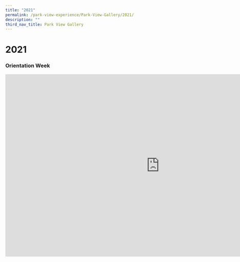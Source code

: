 ```yaml
---
title: "2021"
permalink: /park-view-experience/Park-View-Gallery/2021/
description: ""
third_nav_title: Park View Gallery
---
```

# **2021**

<h3>Orientation Week</h3>

<iframe allowfullscreen="true" height="569" width="960" frameborder="0" src="https://docs.google.com/presentation/d/e/2PACX-1vR8jcNZiFhEVPuyYuwrDwf6JIwFJAsTHV8YznXJd4oTOI65E7u3NUoodiQRTpvBK1wrNF4DEFSmjXCn/embed?start=true&amp;loop=true&amp;delayms=5000"></iframe>